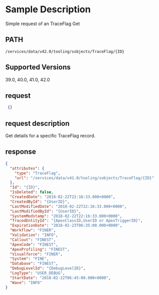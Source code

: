 # Sample Description
Simple request of an TraceFlag Get

## PATH
```
/services/data/v42.0/tooling/sobjects/TraceFlag/{ID}
```

## Supported Versions
39.0, 40.0, 41.0, 42.0

## request
```json
 {}
```

## request description
Get details for a specific TraceFlag record.

## response
```json
{
  "attributes": {
    "type": "TraceFlag",
    "url": "/services/data/v41.0/tooling/sobjects/TraceFlag/{ID}"
  },
  "Id": "{ID}",
  "IsDeleted": false,
  "CreatedDate": "2018-02-22T22:16:33.000+0000",
  "CreatedById": "{UserID}",
  "LastModifiedDate": "2018-02-22T22:16:33.000+0000",
  "LastModifiedById": "{UserID}",
  "SystemModstamp": "2018-02-22T22:16:33.000+0000",
  "TracedEntityId": "{ApexClassID,UserID or ApexTriggerID}",
  "ExpirationDate": "2018-02-23T06:35:00.000+0000",
  "Workflow": "FINER",
  "Validation": "INFO",
  "Callout": "FINEST",
  "ApexCode": "FINEST",
  "ApexProfiling": "FINEST",
  "Visualforce": "FINER",
  "System": "FINE",
  "Database": "FINEST",
  "DebugLevelId": "{DebugLevelID}",
  "LogType": "USER_DEBUG",
  "StartDate": "2018-02-22T06:45:00.000+0000",
  "Wave": "INFO"
}
```
